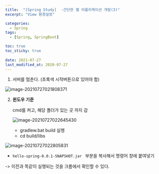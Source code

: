 ```yaml
---
title:  "[Spring Study]  -간단한 웹 어플리케이션 개발(3)"
excerpt: "View 환경설정"

categories:
  - Spring
tags:
  - [Spring, SpringBoot]

toc: true
toc_sticky: true
 
date: 2021-07-27
last_modified_at: 2020-07-27
---
```


1. 서버를 멈춘다. (초록색 시작버튼으로 있어야 함)

![image-20210727021808371](C:\Users\이솔\AppData\Roaming\Typora\typora-user-images\image-20210727021808371.png)

2. **윈도우 기준**

   cmd를 켜고, 해당 폴더가 있는 곳 까지 감

   ![image-20210727022645430](C:\Users\이솔\AppData\Roaming\Typora\typora-user-images\image-20210727022645430.png)

   - gradlew.bat build 실행
   - cd build/libs

![image-20210727022805831](C:\Users\이솔\AppData\Roaming\Typora\typora-user-images\image-20210727022805831.png)

- `hello-spring-0.0.1-SNAPSHOT.jar ` 부분을 복사해서 명령어 창에 붙여넣기

-> 이전과 똑같이 실행되는 것을 크롬에서 확인할 수 있다.